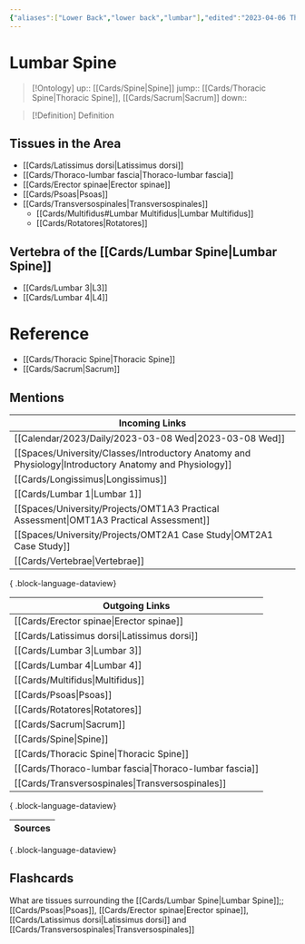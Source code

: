 ```yaml
---
{"aliases":["Lower Back","lower back","lumbar"],"edited":"2023-04-06 Thu","tags":["on/Science/Biology/Anatomy","Uni/OMT1"],"date created":"2023-03-08 Wed","dg-publish":true,"permalink":"/cards/lumbar-spine/","dgPassFrontmatter":true}
---
```


# Lumbar Spine

> [!Ontology]
> up:: [[Cards/Spine\|Spine]]
> jump:: [[Cards/Thoracic Spine\|Thoracic Spine]], [[Cards/Sacrum\|Sacrum]]
> down:: 

> [!Definition] Definition

## Tissues in the Area

- [[Cards/Latissimus dorsi\|Latissimus dorsi]]
- [[Cards/Thoraco-lumbar fascia\|Thoraco-lumbar fascia]]
- [[Cards/Erector spinae\|Erector spinae]]
- [[Cards/Psoas\|Psoas]]
- [[Cards/Transversospinales\|Transversospinales]]
	- [[Cards/Multifidus#Lumbar Multifidus\|Lumbar Multifidus]]
	- [[Cards/Rotatores\|Rotatores]]

## Vertebra of the [[Cards/Lumbar Spine\|Lumbar Spine]]

- [[Cards/Lumbar 3\|L3]]
- [[Cards/Lumbar 4\|L4]]

# Reference

- [[Cards/Thoracic Spine\|Thoracic Spine]]
- [[Cards/Sacrum\|Sacrum]]

## Mentions

| Incoming Links                                                                                            |
| --------------------------------------------------------------------------------------------------------- |
| [[Calendar/2023/Daily/2023-03-08 Wed\|2023-03-08 Wed]]                                                 |
| [[Spaces/University/Classes/Introductory Anatomy and Physiology\|Introductory Anatomy and Physiology]] |
| [[Cards/Longissimus\|Longissimus]]                                                                     |
| [[Cards/Lumbar 1\|Lumbar 1]]                                                                           |
| [[Spaces/University/Projects/OMT1A3 Practical Assessment\|OMT1A3 Practical Assessment]]                |
| [[Spaces/University/Projects/OMT2A1 Case Study\|OMT2A1 Case Study]]                                    |
| [[Cards/Vertebrae\|Vertebrae]]                                                                         |

{ .block-language-dataview}

| Outgoing Links                                            |
| --------------------------------------------------------- |
| [[Cards/Erector spinae\|Erector spinae]]               |
| [[Cards/Latissimus dorsi\|Latissimus dorsi]]           |
| [[Cards/Lumbar 3\|Lumbar 3]]                           |
| [[Cards/Lumbar 4\|Lumbar 4]]                           |
| [[Cards/Multifidus\|Multifidus]]                       |
| [[Cards/Psoas\|Psoas]]                                 |
| [[Cards/Rotatores\|Rotatores]]                         |
| [[Cards/Sacrum\|Sacrum]]                               |
| [[Cards/Spine\|Spine]]                                 |
| [[Cards/Thoracic Spine\|Thoracic Spine]]               |
| [[Cards/Thoraco-lumbar fascia\|Thoraco-lumbar fascia]] |
| [[Cards/Transversospinales\|Transversospinales]]       |

{ .block-language-dataview}

| Sources |
| ------- |

{ .block-language-dataview}

## Flashcards

What are tissues surrounding the [[Cards/Lumbar Spine\|Lumbar Spine]];;[[Cards/Psoas\|Psoas]], [[Cards/Erector spinae\|Erector spinae]], [[Cards/Latissimus dorsi\|Latissimus dorsi]] and [[Cards/Transversospinales\|Transversospinales]]
<!--SR:!2023-10-15,103,250-->